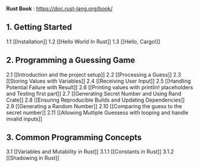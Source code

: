**Rust Book** : https://doc.rust-lang.org/book/

## 1. Getting Started 

1.1 [[Installation]]
1.2 [[Hello World In Rust]]
1.3 [[Hello, Cargo!]]

## 2. Programming a Guessing Game

2.1 [[Introduction and the project setup]]
2.2 [[Processing a Guess]]
2.3 [[Storing Values with Variables]]
2.4 [[Receiving User Input]]
2.5 [[Handling Potential Failure with Result]]
2.6 [[Printing values with printlin! placeholders and Testing first part]]
2.7 [[Generating Secret Number and Using Rand Crate]]
2.8 [[Ensuring Reproducible Builds and Updating Dependencies]]
2.9 [[Generating a Random Number]]
2.10 [[Comparing the guess to the secret number]]
2.11 [[Allowing Multiple Guessess with looping and handle invalid inputs]]

## 3. Common Programming Concepts

3.1 [[Variables and Mutability in Rust]]
	3.1.1 [[Constants in Rust]]
	3.1.2 [[Shadowing in Rust]]
	
